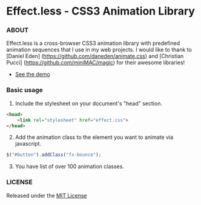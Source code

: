 # Effect.less - CSS3 Animation Library

### ABOUT

Effect.less is a cross-browser CSS3 animation library with predefined animation sequences that I use in my web projects. I would like to thank to [Daniel Eden] (https://github.com/daneden/animate.css) and [Christian Pucci] (https://github.com/miniMAC/magic) for their awesome libraries!

- [See the demo](http://avirtum.com/demo/effectless)

### Basic usage

1) Include the stylesheet on your document's "head" section.

```html
<head>
    <link rel="stylesheet" href="effect.css">
</head>
```

2) Add the animation class to the element you want to animate via javascript.

```javascript
$("#button").addClass("fx-bounce");
```

3) You have list of over 100 animation classes.


### LICENSE

Released under the [MIT License](http://www.opensource.org/licenses/mit-license.php)